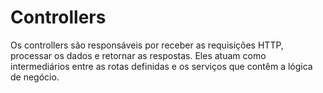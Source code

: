 # Controllers

Os controllers são responsáveis por receber as requisições HTTP, processar os dados e retornar as respostas. Eles atuam como intermediários entre as rotas definidas e os serviços que contêm a lógica de negócio.